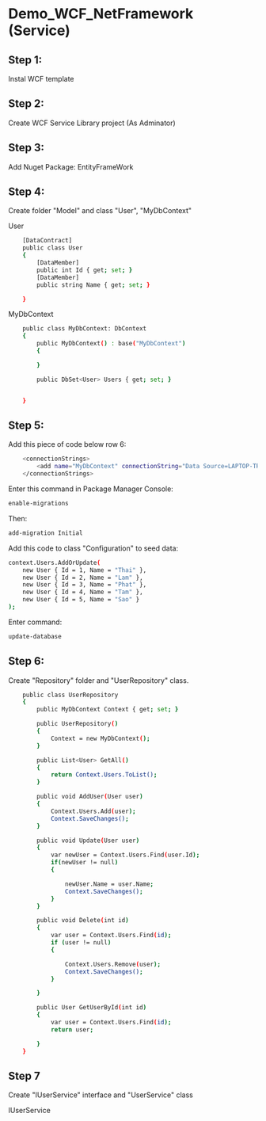 # Demo_WCF_NetFramework (Service)
## Step 1:
Instal WCF template
## Step 2:
Create WCF Service Library project (As Adminator)
## Step 3:
Add Nuget Package:
EntityFrameWork
## Step 4:
Create folder "Model" and class "User", "MyDbContext"

User
```bash
    [DataContract]
    public class User
    {
        [DataMember]
        public int Id { get; set; }
        [DataMember]
        public string Name { get; set; }

    }
```
MyDbContext
```bash
    public class MyDbContext: DbContext
    {
        public MyDbContext() : base("MyDbContext")
        {

        }

        public DbSet<User> Users { get; set; }


    }
```
## Step 5:
Add this piece of code below row 6:

```bash
	<connectionStrings>
		<add name="MyDbContext" connectionString="Data Source=LAPTOP-TR2UOAHI\SQLEXPRESS;Initial Catalog=Demo_WCF_NetFramework;Persist Security Info=True;User ID=sa; Password=123;TrustServerCertificate=True" providerName="System.Data.SqlClient"/>
	</connectionStrings>
```
Enter this command in Package Manager Console:
```bash
enable-migrations
```
Then:
```bash
add-migration Initial
```
Add this code to class "Configuration" to seed data:
```bash
context.Users.AddOrUpdate(
    new User { Id = 1, Name = "Thai" },
    new User { Id = 2, Name = "Lam" },
    new User { Id = 3, Name = "Phat" },
    new User { Id = 4, Name = "Tam" },
    new User { Id = 5, Name = "Sao" }
);
```

Enter command:
```bash
update-database
```

## Step 6:
Create "Repository" folder and "UserRepository" class.

```bash
    public class UserRepository
    {
        public MyDbContext Context { get; set; }

        public UserRepository()
        {
            Context = new MyDbContext();
        }

        public List<User> GetAll()
        {
            return Context.Users.ToList();
        }

        public void AddUser(User user)
        {
            Context.Users.Add(user);
            Context.SaveChanges();
        }

        public void Update(User user)
        {
            var newUser = Context.Users.Find(user.Id);
            if(newUser != null)
            {

                newUser.Name = user.Name;
                Context.SaveChanges();
            }
        }

        public void Delete(int id)
        {
            var user = Context.Users.Find(id);
            if (user != null)
            {

                Context.Users.Remove(user);
                Context.SaveChanges();
            }

        }

        public User GetUserById(int id)
        {
            var user = Context.Users.Find(id);
            return user;

        }
    }
```

## Step 7
Create "IUserService" interface and "UserService" class

IUserService
```bash

